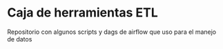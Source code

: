 # Caja de herramientas ETL

Repositorio con algunos scripts y dags de airflow que uso para el manejo de datos
